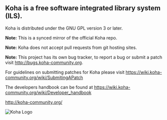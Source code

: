 
## Koha is a free software integrated library system (ILS).

Koha is distributed under the GNU GPL version 3 or later.

**Note:** This is a synced mirror of the official Koha repo.

**Note:** Koha does not accept pull requests from git hosting sites.

**Note:** This project has its own bug tracker, to report a bug or submit a patch visit http://bugs.koha-community.org.

For guidelines on submitting patches for Koha please visit https://wiki.koha-community.org/wiki/SubmitingAPatch

The developers handbook can be found at https://wiki.koha-community.org/wiki/Developer_handbook

http://koha-community.org/


![Koha Logo](https://wiki.koha-community.org/w/images/KohaILS.png)
